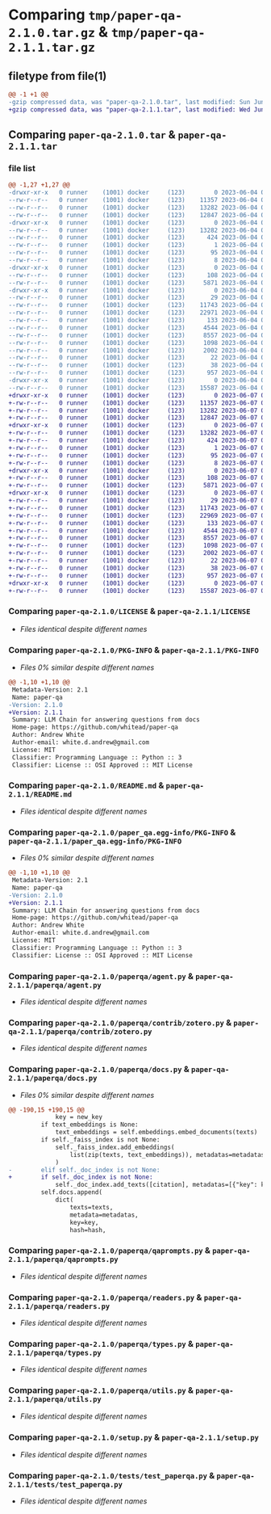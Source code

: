 # Comparing `tmp/paper-qa-2.1.0.tar.gz` & `tmp/paper-qa-2.1.1.tar.gz`

## filetype from file(1)

```diff
@@ -1 +1 @@
-gzip compressed data, was "paper-qa-2.1.0.tar", last modified: Sun Jun  4 01:29:31 2023, max compression
+gzip compressed data, was "paper-qa-2.1.1.tar", last modified: Wed Jun  7 03:17:44 2023, max compression
```

## Comparing `paper-qa-2.1.0.tar` & `paper-qa-2.1.1.tar`

### file list

```diff
@@ -1,27 +1,27 @@
-drwxr-xr-x   0 runner    (1001) docker     (123)        0 2023-06-04 01:29:31.464349 paper-qa-2.1.0/
--rw-r--r--   0 runner    (1001) docker     (123)    11357 2023-06-04 01:28:55.000000 paper-qa-2.1.0/LICENSE
--rw-r--r--   0 runner    (1001) docker     (123)    13282 2023-06-04 01:29:31.464349 paper-qa-2.1.0/PKG-INFO
--rw-r--r--   0 runner    (1001) docker     (123)    12847 2023-06-04 01:28:55.000000 paper-qa-2.1.0/README.md
-drwxr-xr-x   0 runner    (1001) docker     (123)        0 2023-06-04 01:29:31.460349 paper-qa-2.1.0/paper_qa.egg-info/
--rw-r--r--   0 runner    (1001) docker     (123)    13282 2023-06-04 01:29:31.000000 paper-qa-2.1.0/paper_qa.egg-info/PKG-INFO
--rw-r--r--   0 runner    (1001) docker     (123)      424 2023-06-04 01:29:31.000000 paper-qa-2.1.0/paper_qa.egg-info/SOURCES.txt
--rw-r--r--   0 runner    (1001) docker     (123)        1 2023-06-04 01:29:31.000000 paper-qa-2.1.0/paper_qa.egg-info/dependency_links.txt
--rw-r--r--   0 runner    (1001) docker     (123)       95 2023-06-04 01:29:31.000000 paper-qa-2.1.0/paper_qa.egg-info/requires.txt
--rw-r--r--   0 runner    (1001) docker     (123)        8 2023-06-04 01:29:31.000000 paper-qa-2.1.0/paper_qa.egg-info/top_level.txt
-drwxr-xr-x   0 runner    (1001) docker     (123)        0 2023-06-04 01:29:31.460349 paper-qa-2.1.0/paperqa/
--rw-r--r--   0 runner    (1001) docker     (123)      108 2023-06-04 01:28:55.000000 paper-qa-2.1.0/paperqa/__init__.py
--rw-r--r--   0 runner    (1001) docker     (123)     5871 2023-06-04 01:28:55.000000 paper-qa-2.1.0/paperqa/agent.py
-drwxr-xr-x   0 runner    (1001) docker     (123)        0 2023-06-04 01:29:31.464349 paper-qa-2.1.0/paperqa/contrib/
--rw-r--r--   0 runner    (1001) docker     (123)       29 2023-06-04 01:28:55.000000 paper-qa-2.1.0/paperqa/contrib/__init__.py
--rw-r--r--   0 runner    (1001) docker     (123)    11743 2023-06-04 01:28:55.000000 paper-qa-2.1.0/paperqa/contrib/zotero.py
--rw-r--r--   0 runner    (1001) docker     (123)    22971 2023-06-04 01:28:55.000000 paper-qa-2.1.0/paperqa/docs.py
--rw-r--r--   0 runner    (1001) docker     (123)      133 2023-06-04 01:28:55.000000 paper-qa-2.1.0/paperqa/paths.py
--rw-r--r--   0 runner    (1001) docker     (123)     4544 2023-06-04 01:28:55.000000 paper-qa-2.1.0/paperqa/qaprompts.py
--rw-r--r--   0 runner    (1001) docker     (123)     8557 2023-06-04 01:28:55.000000 paper-qa-2.1.0/paperqa/readers.py
--rw-r--r--   0 runner    (1001) docker     (123)     1098 2023-06-04 01:28:55.000000 paper-qa-2.1.0/paperqa/types.py
--rw-r--r--   0 runner    (1001) docker     (123)     2002 2023-06-04 01:28:55.000000 paper-qa-2.1.0/paperqa/utils.py
--rw-r--r--   0 runner    (1001) docker     (123)       22 2023-06-04 01:28:55.000000 paper-qa-2.1.0/paperqa/version.py
--rw-r--r--   0 runner    (1001) docker     (123)       38 2023-06-04 01:29:31.464349 paper-qa-2.1.0/setup.cfg
--rw-r--r--   0 runner    (1001) docker     (123)      957 2023-06-04 01:28:55.000000 paper-qa-2.1.0/setup.py
-drwxr-xr-x   0 runner    (1001) docker     (123)        0 2023-06-04 01:29:31.464349 paper-qa-2.1.0/tests/
--rw-r--r--   0 runner    (1001) docker     (123)    15587 2023-06-04 01:28:55.000000 paper-qa-2.1.0/tests/test_paperqa.py
+drwxr-xr-x   0 runner    (1001) docker     (123)        0 2023-06-07 03:17:44.571631 paper-qa-2.1.1/
+-rw-r--r--   0 runner    (1001) docker     (123)    11357 2023-06-07 03:16:57.000000 paper-qa-2.1.1/LICENSE
+-rw-r--r--   0 runner    (1001) docker     (123)    13282 2023-06-07 03:17:44.571631 paper-qa-2.1.1/PKG-INFO
+-rw-r--r--   0 runner    (1001) docker     (123)    12847 2023-06-07 03:16:57.000000 paper-qa-2.1.1/README.md
+drwxr-xr-x   0 runner    (1001) docker     (123)        0 2023-06-07 03:17:44.567631 paper-qa-2.1.1/paper_qa.egg-info/
+-rw-r--r--   0 runner    (1001) docker     (123)    13282 2023-06-07 03:17:44.000000 paper-qa-2.1.1/paper_qa.egg-info/PKG-INFO
+-rw-r--r--   0 runner    (1001) docker     (123)      424 2023-06-07 03:17:44.000000 paper-qa-2.1.1/paper_qa.egg-info/SOURCES.txt
+-rw-r--r--   0 runner    (1001) docker     (123)        1 2023-06-07 03:17:44.000000 paper-qa-2.1.1/paper_qa.egg-info/dependency_links.txt
+-rw-r--r--   0 runner    (1001) docker     (123)       95 2023-06-07 03:17:44.000000 paper-qa-2.1.1/paper_qa.egg-info/requires.txt
+-rw-r--r--   0 runner    (1001) docker     (123)        8 2023-06-07 03:17:44.000000 paper-qa-2.1.1/paper_qa.egg-info/top_level.txt
+drwxr-xr-x   0 runner    (1001) docker     (123)        0 2023-06-07 03:17:44.571631 paper-qa-2.1.1/paperqa/
+-rw-r--r--   0 runner    (1001) docker     (123)      108 2023-06-07 03:16:57.000000 paper-qa-2.1.1/paperqa/__init__.py
+-rw-r--r--   0 runner    (1001) docker     (123)     5871 2023-06-07 03:16:57.000000 paper-qa-2.1.1/paperqa/agent.py
+drwxr-xr-x   0 runner    (1001) docker     (123)        0 2023-06-07 03:17:44.571631 paper-qa-2.1.1/paperqa/contrib/
+-rw-r--r--   0 runner    (1001) docker     (123)       29 2023-06-07 03:16:57.000000 paper-qa-2.1.1/paperqa/contrib/__init__.py
+-rw-r--r--   0 runner    (1001) docker     (123)    11743 2023-06-07 03:16:57.000000 paper-qa-2.1.1/paperqa/contrib/zotero.py
+-rw-r--r--   0 runner    (1001) docker     (123)    22969 2023-06-07 03:16:57.000000 paper-qa-2.1.1/paperqa/docs.py
+-rw-r--r--   0 runner    (1001) docker     (123)      133 2023-06-07 03:16:57.000000 paper-qa-2.1.1/paperqa/paths.py
+-rw-r--r--   0 runner    (1001) docker     (123)     4544 2023-06-07 03:16:57.000000 paper-qa-2.1.1/paperqa/qaprompts.py
+-rw-r--r--   0 runner    (1001) docker     (123)     8557 2023-06-07 03:16:57.000000 paper-qa-2.1.1/paperqa/readers.py
+-rw-r--r--   0 runner    (1001) docker     (123)     1098 2023-06-07 03:16:57.000000 paper-qa-2.1.1/paperqa/types.py
+-rw-r--r--   0 runner    (1001) docker     (123)     2002 2023-06-07 03:16:57.000000 paper-qa-2.1.1/paperqa/utils.py
+-rw-r--r--   0 runner    (1001) docker     (123)       22 2023-06-07 03:16:57.000000 paper-qa-2.1.1/paperqa/version.py
+-rw-r--r--   0 runner    (1001) docker     (123)       38 2023-06-07 03:17:44.571631 paper-qa-2.1.1/setup.cfg
+-rw-r--r--   0 runner    (1001) docker     (123)      957 2023-06-07 03:16:57.000000 paper-qa-2.1.1/setup.py
+drwxr-xr-x   0 runner    (1001) docker     (123)        0 2023-06-07 03:17:44.571631 paper-qa-2.1.1/tests/
+-rw-r--r--   0 runner    (1001) docker     (123)    15587 2023-06-07 03:16:57.000000 paper-qa-2.1.1/tests/test_paperqa.py
```

### Comparing `paper-qa-2.1.0/LICENSE` & `paper-qa-2.1.1/LICENSE`

 * *Files identical despite different names*

### Comparing `paper-qa-2.1.0/PKG-INFO` & `paper-qa-2.1.1/PKG-INFO`

 * *Files 0% similar despite different names*

```diff
@@ -1,10 +1,10 @@
 Metadata-Version: 2.1
 Name: paper-qa
-Version: 2.1.0
+Version: 2.1.1
 Summary: LLM Chain for answering questions from docs 
 Home-page: https://github.com/whitead/paper-qa
 Author: Andrew White
 Author-email: white.d.andrew@gmail.com
 License: MIT
 Classifier: Programming Language :: Python :: 3
 Classifier: License :: OSI Approved :: MIT License
```

### Comparing `paper-qa-2.1.0/README.md` & `paper-qa-2.1.1/README.md`

 * *Files identical despite different names*

### Comparing `paper-qa-2.1.0/paper_qa.egg-info/PKG-INFO` & `paper-qa-2.1.1/paper_qa.egg-info/PKG-INFO`

 * *Files 0% similar despite different names*

```diff
@@ -1,10 +1,10 @@
 Metadata-Version: 2.1
 Name: paper-qa
-Version: 2.1.0
+Version: 2.1.1
 Summary: LLM Chain for answering questions from docs 
 Home-page: https://github.com/whitead/paper-qa
 Author: Andrew White
 Author-email: white.d.andrew@gmail.com
 License: MIT
 Classifier: Programming Language :: Python :: 3
 Classifier: License :: OSI Approved :: MIT License
```

### Comparing `paper-qa-2.1.0/paperqa/agent.py` & `paper-qa-2.1.1/paperqa/agent.py`

 * *Files identical despite different names*

### Comparing `paper-qa-2.1.0/paperqa/contrib/zotero.py` & `paper-qa-2.1.1/paperqa/contrib/zotero.py`

 * *Files identical despite different names*

### Comparing `paper-qa-2.1.0/paperqa/docs.py` & `paper-qa-2.1.1/paperqa/docs.py`

 * *Files 0% similar despite different names*

```diff
@@ -190,15 +190,15 @@
             key = new_key
         if text_embeddings is None:
             text_embeddings = self.embeddings.embed_documents(texts)
         if self._faiss_index is not None:
             self._faiss_index.add_embeddings(
                 list(zip(texts, text_embeddings)), metadatas=metadatas
             )
-        elif self._doc_index is not None:
+        if self._doc_index is not None:
             self._doc_index.add_texts([citation], metadatas=[{"key": key}])
         self.docs.append(
             dict(
                 texts=texts,
                 metadata=metadatas,
                 key=key,
                 hash=hash,
```

### Comparing `paper-qa-2.1.0/paperqa/qaprompts.py` & `paper-qa-2.1.1/paperqa/qaprompts.py`

 * *Files identical despite different names*

### Comparing `paper-qa-2.1.0/paperqa/readers.py` & `paper-qa-2.1.1/paperqa/readers.py`

 * *Files identical despite different names*

### Comparing `paper-qa-2.1.0/paperqa/types.py` & `paper-qa-2.1.1/paperqa/types.py`

 * *Files identical despite different names*

### Comparing `paper-qa-2.1.0/paperqa/utils.py` & `paper-qa-2.1.1/paperqa/utils.py`

 * *Files identical despite different names*

### Comparing `paper-qa-2.1.0/setup.py` & `paper-qa-2.1.1/setup.py`

 * *Files identical despite different names*

### Comparing `paper-qa-2.1.0/tests/test_paperqa.py` & `paper-qa-2.1.1/tests/test_paperqa.py`

 * *Files identical despite different names*

